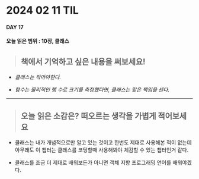 # **2024 02 11 TIL**

#### **DAY 17** &nbsp;

**오늘 읽은 범위 : 10장, 클래스**

> ## 책에서 기억하고 싶은 내용을 써보세요!

- _클래스는 작아야한다._

- _함수는 물리적인 행 수로 크기를 측정했다면, 클래스는 맡은 책임을 센다._

---

> ## 오늘 읽은 소감은? 떠오르는 생각을 가볍게 적어보세요

- 클래스는 내가 개념적으로만 알고 있는 것이고 한번도 제대로 사용해본 적이 없는데 아무래도 이 챕터는 클래스를 코딩할때 사용해봐야 체감할 수 있는 챕터인거 같다.

- 클래스를 조금 더 제대로 배워보든가 아니면 객체 지향 프로그래밍 언어를 배워야겠다.
